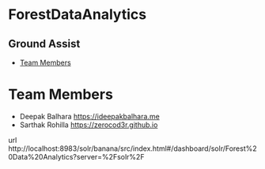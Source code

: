 # ForestDataAnalytics
## Ground Assist

* [Team Members](#team-members)

# <a name="team-members"></a>Team Members
* Deepak Balhara <https://ideepakbalhara.me>
* Sarthak Rohilla <https://zerocod3r.github.io>

url http://localhost:8983/solr/banana/src/index.html#/dashboard/solr/Forest%20Data%20Analytics?server=%2Fsolr%2F
